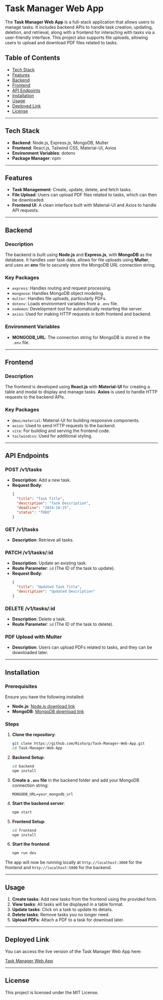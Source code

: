 
# Task Manager Web App

The **Task Manager Web App** is a full-stack application that allows users to manage tasks. It includes backend APIs to handle task creation, updating, deletion, and retrieval, along with a frontend for interacting with tasks via a user-friendly interface. This project also supports file uploads, allowing users to upload and download PDF files related to tasks.

## Table of Contents

- [Tech Stack](#tech-stack)
- [Features](#features)
- [Backend](#backend)
- [Frontend](#frontend)
- [API Endpoints](#api-endpoints)
- [Installation](#installation)
- [Usage](#usage)
- [Deployed Link](#deployed-link)
- [License](#license)

---

## Tech Stack

- **Backend**: Node.js, Express.js, MongoDB, Multer
- **Frontend**: React.js, Tailwind CSS, Material-UI, Axios
- **Environment Variables**: dotenv
- **Package Manager**: npm

---

## Features

- **Task Management**: Create, update, delete, and fetch tasks.
- **File Upload**: Users can upload PDF files related to tasks, which can then be downloaded.
- **Frontend UI**: A clean interface built with Material-UI and Axios to handle API requests.
  
---

## Backend

### Description

The backend is built using **Node.js** and **Express.js**, with **MongoDB** as the database. It handles user task data, allows for file uploads using **Multer**, and uses an **env** file to securely store the MongoDB URL connection string.

### Key Packages

- `express`: Handles routing and request processing.
- `mongoose`: Handles MongoDB object modeling.
- `multer`: Handles file uploads, particularly PDFs.
- `dotenv`: Loads environment variables from a `.env` file.
- `nodemon`: Development tool for automatically restarting the server.
- `axios`: Used for making HTTP requests in both frontend and backend.

### Environment Variables

- **MONGODB_URL**: The connection string for MongoDB is stored in the `.env` file.


---

## Frontend

### Description

The frontend is developed using **React.js** with **Material-UI** for creating a table and modal to display and manage tasks. **Axios** is used to handle HTTP requests to the backend APIs.

### Key Packages

- `@mui/material`: Material-UI for building responsive components.
- `axios`: Used to send HTTP requests to the backend.
- `vite`: For building and serving the frontend code.
- `tailwindcss`: Used for additional styling.


---

## API Endpoints

### POST /v1/tasks
- **Description**: Add a new task.
- **Request Body**:
  ```json
  {
    "title": "Task Title",
    "description": "Task Description",
    "deadline": "2024-10-15",
    "status": "TODO"
  }
  ```
  
### GET /v1/tasks
- **Description**: Retrieve all tasks.

### PATCH /v1/tasks/:id
- **Description**: Update an existing task.
- **Route Parameter**: `id` (The ID of the task to update).
- **Request Body**:
  ```json
  {
    "title": "Updated Task Title",
    "description": "Updated Description"
  }
  ```

### DELETE /v1/tasks/:id
- **Description**: Delete a task.
- **Route Parameter**: `id` (The ID of the task to delete).

### PDF Upload with Multer
- **Description**: Users can upload PDFs related to tasks, and they can be downloaded later.
  
---

## Installation

### Prerequisites

Ensure you have the following installed:
- **Node.js**: [Node.js download link](https://nodejs.org/)
- **MongoDB**: [MongoDB download link](https://www.mongodb.com/)

### Steps

1. **Clone the repository**:

   ```bash
   git clone https://github.com/Rishurp/Task-Manager-Web-App.git
   cd Task-Manager-Web-App
   ```

2. **Backend Setup**:

   ```bash
   cd backend
   npm install
   ```

3. **Create a `.env` file** in the backend folder and add your MongoDB connection string:

   ```env
   MONGODB_URL=your_mongodb_url
   ```

4. **Start the backend server**:

   ```bash
   npm start
   ```

5. **Frontend Setup**:

   ```bash
   cd frontend
   npm install
   ```

6. **Start the frontend**:

   ```bash
   npm run dev
   ```

The app will now be running locally at `http://localhost:3000` for the frontend and `http://localhost:5000` for the backend.

---

## Usage

1. **Create tasks**: Add new tasks from the frontend using the provided form.
2. **View tasks**: All tasks will be displayed in a table format.
3. **Update tasks**: Click on a task to update its details.
4. **Delete tasks**: Remove tasks you no longer need.
5. **Upload PDFs**: Attach a PDF to a task for download later.

---

## Deployed Link

You can access the live version of the Task Manager Web App here:

[Task Manager Web App](https://task-manager-web-app-rishupandey.vercel.app/)

---

## License

This project is licensed under the MIT License.
